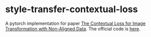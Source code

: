 # style-transfer-contextual-loss
A pytorch implementation for paper [
The Contextual Loss for Image Transformation with Non-Aligned Data](https://arxiv.org/abs/1803.02077). The official code is [here](https://github.com/roimehrez/contextualLoss).
